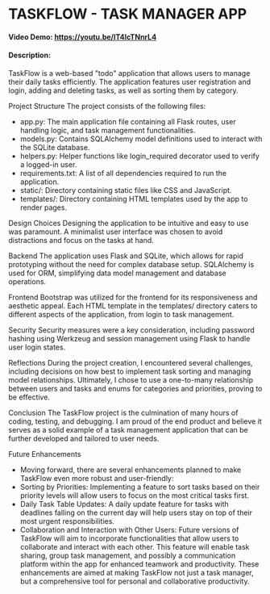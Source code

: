 # TASKFLOW - TASK MANAGER APP
#### Video Demo:  https://youtu.be/IT4IcTNnrL4
#### Description:
TaskFlow is a web-based "todo" application that allows users to manage their daily tasks efficiently. The application features user registration and login, adding and deleting tasks, as well as sorting them by category.

Project Structure
The project consists of the following files:
* app.py: The main application file containing all Flask routes, user handling logic, and task management functionalities.
* models.py: Contains SQLAlchemy model definitions used to interact with the SQLite database.
* helpers.py: Helper functions like login_required decorator used to verify a logged-in user.
* requirements.txt: A list of all dependencies required to run the application.
* static/: Directory containing static files like CSS and JavaScript.
* templates/: Directory containing HTML templates used by the app to render pages.

Design Choices
Designing the application to be intuitive and easy to use was paramount. A minimalist user interface was chosen to avoid distractions and focus on the tasks at hand.

Backend
The application uses Flask and SQLite, which allows for rapid prototyping without the need for complex database setup. SQLAlchemy is used for ORM, simplifying data model management and database operations.

Frontend
Bootstrap was utilized for the frontend for its responsiveness and aesthetic appeal. Each HTML template in the templates/ directory caters to different aspects of the application, from login to task management.

Security
Security measures were a key consideration, including password hashing using Werkzeug and session management using Flask to handle user login states.

Reflections
During the project creation, I encountered several challenges, including decisions on how best to implement task sorting and managing model relationships. Ultimately, I chose to use a one-to-many relationship between users and tasks and enums for categories and priorities, proving to be effective.

Conclusion
The TaskFlow project is the culmination of many hours of coding, testing, and debugging. I am proud of the end product and believe it serves as a solid example of a task management application that can be further developed and tailored to user needs.

Future Enhancements
* Moving forward, there are several enhancements planned to make TaskFlow even more robust and user-friendly:
* Sorting by Priorities: Implementing a feature to sort tasks based on their priority levels will allow users to focus on the most critical tasks first.
* Daily Task Table Updates: A daily update feature for tasks with deadlines falling on the current day will help users stay on top of their most urgent responsibilities.
* Collaboration and Interaction with Other Users: Future versions of TaskFlow will aim to incorporate functionalities that allow users to collaborate and interact with each other. This feature will enable task sharing, group task management, and possibly a communication platform within the app for enhanced teamwork and productivity.
These enhancements are aimed at making TaskFlow not just a task manager, but a comprehensive tool for personal and collaborative productivity.

